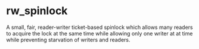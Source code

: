 # rw_spinlock
A small, fair, reader-writer ticket-based spinlock which allows many readers to acquire the lock at the same time while allowing only one writer at at time while preventing starvation of writers and readers.
